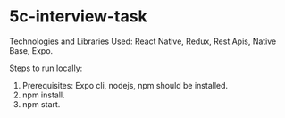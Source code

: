 # 5c-interview-task
Technologies and Libraries Used:
React Native, Redux, Rest Apis, Native Base, Expo.


Steps to run locally:
1. Prerequisites: Expo cli, nodejs, npm should be installed.
2. npm install.
3. npm start.
